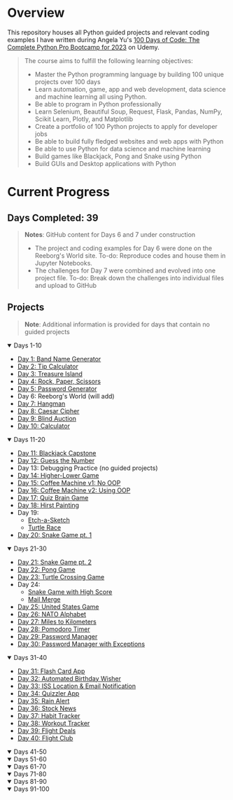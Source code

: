 # Overview

This repository houses all Python guided projects and relevant coding examples I have written during Angela Yu's [100 Days of Code: The Complete Python Pro Bootcamp for 2023](https://www.udemy.com/course/100-days-of-code/) on Udemy.

>The course aims to fulfill the following learning objectives:
>
>- Master the Python programming language by building 100 unique projects over 100 days
>- Learn automation, game, app and web development, data science and machine learning all using Python.
>- Be able to program in Python professionally
>- Learn Selenium, Beautiful Soup, Request, Flask, Pandas, NumPy, Scikit Learn, Plotly, and Matplotlib
>- Create a portfolio of 100 Python projects to apply for developer jobs
>- Be able to build fully fledged websites and web apps with Python
>- Be able to use Python for data science and machine learning
>- Build games like Blackjack, Pong and Snake using Python
>- Build GUIs and Desktop applications with Python

# Current Progress
## Days Completed: 39

>**Notes**:
>GitHub content for Days 6 and 7 under construction
>- The project and coding examples for Day 6 were done on the Reeborg's World site. To-do: Reproduce codes and house them in Jupyter Notebooks.
>- The challenges for Day 7 were combined and evolved into one project file. To-do: Break down the challenges into individual files and upload to GitHub

## Projects
>**Note**: Additional information is provided for days that contain no guided projects
<details open=""><summary>Days 1-10</summary>

- [Day 1: Band Name Generator](https://github.com/marilynyi/100-days-of-code-python/tree/main/days-01-10/day-01/band-name-generator)
- [Day 2: Tip Calculator](https://github.com/marilynyi/100-days-of-code-python/tree/main/days-01-10/day-02/tip-calculator)
- [Day 3: Treasure Island](https://github.com/marilynyi/100-days-of-code-python/tree/main/days-01-10/day-03/treasure-island)
- [Day 4: Rock, Paper, Scissors](https://github.com/marilynyi/100-days-of-code-python/tree/main/days-01-10/day-04/rock-paper-scissors)
- [Day 5: Password Generator](https://github.com/marilynyi/100-days-of-code-python/tree/main/days-01-10/day-05/password-generator)
- Day 6: Reeborg's World (will add)
- [Day 7: Hangman](https://github.com/marilynyi/100-days-of-code-python/tree/main/days-01-10/day-07--/hangman)
- [Day 8: Caesar Cipher](https://github.com/marilynyi/100-days-of-code-python/tree/main/days-01-10/day-08/caesar-cipher)
- [Day 9: Blind Auction](https://github.com/marilynyi/100-days-of-code-python/tree/main/days-01-10/day-09/blind-auction)
- [Day 10: Calculator](https://github.com/marilynyi/100-days-of-code-python/tree/main/days-01-10/day-10/calculator)
</details>
<details open=""><summary>Days 11-20</summary>

- [Day 11: Blackjack Capstone](https://github.com/marilynyi/100-days-of-code-python/tree/main/days-11-20/day-11/blackjack-capstone)
- [Day 12: Guess the Number](https://github.com/marilynyi/100-days-of-code-python/tree/main/days-11-20/day-12/guess-the-number)
- Day 13: Debugging Practice (no guided projects)
- [Day 14: Higher-Lower Game](https://github.com/marilynyi/100-days-of-code-python/tree/main/days-11-20/day-14/higher-lower-game)
- [Day 15: Coffee Machine v1: No OOP](https://github.com/marilynyi/100-days-of-code-python/tree/main/days-11-20/day-15/project)
- [Day 16: Coffee Machine v2: Using OOP](https://github.com/marilynyi/100-days-of-code-python/tree/main/days-11-20/day-16/coffee-machine)
- [Day 17: Quiz Brain Game](https://github.com/marilynyi/100-days-of-code-python/tree/main/days-11-20/day-17/quiz-brain)
- [Day 18: Hirst Painting](https://github.com/marilynyi/100-days-of-code-python/tree/main/days-11-20/day-18/hirst-painting)
- Day 19:
  - [Etch-a-Sketch](https://github.com/marilynyi/100-days-of-code-python/tree/main/days-11-20/day-19/etch-a-sketch)
  - [Turtle Race](https://github.com/marilynyi/100-days-of-code-python/tree/main/days-11-20/day-19/turtle-race)
- [Day 20: Snake Game pt. 1](https://github.com/marilynyi/100-days-of-code-python/tree/main/days-11-20/day-20/snake-game-part-1)
</details>
<details open=""><summary>Days 21-30</summary>

- [Day 21: Snake Game pt. 2](https://github.com/marilynyi/100-days-of-code-python/tree/main/days-21-30/day-21/snake-game)
- [Day 22: Pong Game](https://github.com/marilynyi/100-days-of-code-python/tree/main/days-21-30/day-22/pong-game)
- [Day 23: Turtle Crossing Game](https://github.com/marilynyi/100-days-of-code-python/tree/main/days-21-30/day-23/turtle-crossing-game)
- Day 24:
  - [Snake Game with High Score](https://github.com/marilynyi/100-days-of-code-python/tree/main/days-21-30/day-24/snake-game-with-high-score)
  - [Mail Merge](https://github.com/marilynyi/100-days-of-code-python/tree/main/days-21-30/day-24/mail-merge)
- [Day 25: United States Game](https://github.com/marilynyi/100-days-of-code-python/tree/main/days-21-30/day-25/united-states-game)
- [Day 26: NATO Alphabet](https://github.com/marilynyi/100-days-of-code-python/tree/main/days-21-30/day-26/nato-alphabet)
- [Day 27: Miles to Kilometers](https://github.com/marilynyi/100-days-of-code-python/tree/main/days-21-30/day-27/mile-to-km)
- [Day 28: Pomodoro Timer](https://github.com/marilynyi/100-days-of-code-python/tree/main/days-21-30/day-28/pomodoro-timer)
- [Day 29: Password Manager](https://github.com/marilynyi/100-days-of-code-python/tree/main/days-21-30/day-29/password-manager)
- [Day 30: Password Manager with Exceptions](https://github.com/marilynyi/100-days-of-code-python/tree/main/days-21-30/day-30/password-manager-w-exceptions)
</details>
<details open=""><summary>Days 31-40</summary>

- [Day 31: Flash Card App](https://github.com/marilynyi/100-days-of-code-python/tree/main/days-31-40/day-31/flash-card-app)
- [Day 32: Automated Birthday Wisher](https://github.com/marilynyi/100-days-of-code-python/tree/main/days-31-40/day-32/automated-birthday-wisher)
- [Day 33: ISS Location & Email Notification](https://github.com/marilynyi/100-days-of-code-python/tree/main/days-31-40/day-33/iss-location-and-email)
- [Day 34: Quizzler App](https://github.com/marilynyi/100-days-of-code-python/tree/main/days-31-40/day-34/quizzler-app)
- [Day 35: Rain Alert](https://github.com/marilynyi/100-days-of-code-python/tree/main/days-31-40/day-35/rain-alert)
- [Day 36: Stock News](https://github.com/marilynyi/100-days-of-code-python/tree/main/days-31-40/day-36/stock-news)
- [Day 37: Habit Tracker](https://github.com/marilynyi/100-days-of-code-python/tree/main/days-31-40/day-37/habit-tracker)
- [Day 38: Workout Tracker](https://github.com/marilynyi/100-days-of-code-python/tree/main/days-31-40/day-38/workout-tracker)
- [Day 39: Flight Deals](https://github.com/marilynyi/100-days-of-code-python/tree/main/days-31-40/day-39/flight-deals)
- [Day 40: Flight Club](https://github.com/marilynyi/100-days-of-code-python/tree/main/days-31-40/day-40/flight-club)
</details>
<details open=""><summary>Days 41-50</summary>
</details>
<details open=""><summary>Days 51-60</summary>
</details>
<details open=""><summary>Days 61-70</summary>
</details>
<details open=""><summary>Days 71-80</summary>
</details>
<details open=""><summary>Days 81-90</summary>
</details>
<details open=""><summary>Days 91-100</summary>
</details>

